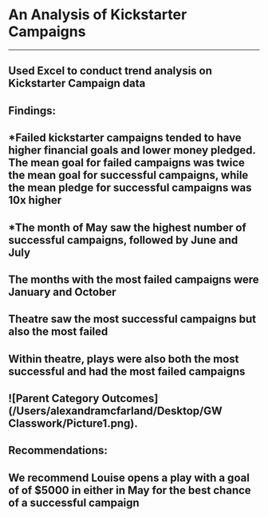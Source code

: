 # An Analysis of Kickstarter Campaigns
---
Used Excel to conduct trend analysis on Kickstarter Campaign data
---
Findings:
---
*Failed kickstarter campaigns tended to have higher financial goals and lower money pledged. The mean goal for failed campaigns was twice the mean goal for successful campaigns, while the mean pledge for successful campaigns was 10x higher
---
*The month of May saw the highest number of successful campaigns, followed by June and July
---
The months with the most failed campaigns were January and October
---
Theatre saw the most successful campaigns but also the most failed
---
Within theatre, plays were also both the most successful and had the most failed campaigns
---
![Parent Category Outcomes](/Users/alexandramcfarland/Desktop/GW Classwork/Picture1.png).
---
Recommendations:
---
We recommend Louise opens a play with a goal of of $5000 in either in May for the best chance of a successful campaign
---
